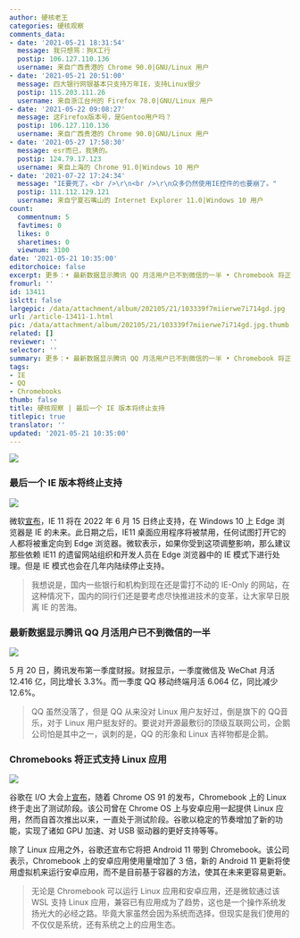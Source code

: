 ```yaml
---
author: 硬核老王
categories: 硬核观察
comments_data:
- date: '2021-05-21 18:31:54'
  message: 我只想骂：狗X工行
  postip: 106.127.110.136
  username: 来自广西贵港的 Chrome 90.0|GNU/Linux 用户
- date: '2021-05-21 20:51:00'
  message: 四大银行网银基本只支持万年IE，支持Linux很少
  postip: 115.203.111.26
  username: 来自浙江台州的 Firefox 78.0|GNU/Linux 用户
- date: '2021-05-22 09:08:27'
  message: 这Firefox版本号，是Gentoo用户吗？
  postip: 106.127.110.136
  username: 来自广西贵港的 Chrome 90.0|GNU/Linux 用户
- date: '2021-05-27 17:58:30'
  message: esr而已，我猜的。
  postip: 124.79.17.123
  username: 来自上海的 Chrome 91.0|Windows 10 用户
- date: '2021-07-22 17:24:34'
  message: "IE要死了。<br />\r\n<br />\r\n众多仍然使用IE控件的也要崩了。"
  postip: 111.112.129.121
  username: 来自宁夏石嘴山的 Internet Explorer 11.0|Windows 10 用户
count:
  commentnum: 5
  favtimes: 0
  likes: 0
  sharetimes: 0
  viewnum: 3100
date: '2021-05-21 10:35:00'
editorchoice: false
excerpt: 更多：• 最新数据显示腾讯 QQ 月活用户已不到微信的一半 • Chromebook 将正式支持 Linux 应用
fromurl: ''
id: 13411
islctt: false
largepic: /data/attachment/album/202105/21/103339f7miierwe7i714gd.jpg
url: /article-13411-1.html
pic: /data/attachment/album/202105/21/103339f7miierwe7i714gd.jpg.thumb.jpg
related: []
reviewer: ''
selector: ''
summary: 更多：• 最新数据显示腾讯 QQ 月活用户已不到微信的一半 • Chromebook 将正式支持 Linux 应用
tags:
- IE
- QQ
- Chromebooks
thumb: false
title: 硬核观察 | 最后一个 IE 版本将终止支持
titlepic: true
translator: ''
updated: '2021-05-21 10:35:00'
---
```


![](/data/attachment/album/202105/21/103339f7miierwe7i714gd.jpg)


### 最后一个 IE 版本将终止支持


![](/data/attachment/album/202105/21/103352jc1rrfqx9cpzpi9c.jpg)


微软[宣布](https://blogs.windows.com/windowsexperience/2021/05/19/the-future-of-internet-explorer-on-windows-10-is-in-microsoft-edge/)，IE 11 将在 2022 年 6 月 15 日终止支持，在 Windows 10 上 Edge 浏览器是 IE 的未来。此日期之后，IE11 桌面应用程序将被禁用，任何试图打开它的人都将被重定向到 Edge 浏览器。微软表示，如果你受到这项调整影响，那么建议那些依赖 IE11 的遗留网站组织和开发人员在 Edge 浏览器中的 IE 模式下进行处理。但是 IE 模式也会在几年内陆续停止支持。



> 
> 我想说是，国内一些银行和机构到现在还是雷打不动的 IE-Only 的网站，在这种情况下，国内的同行们还是要考虑尽快推进技术的变革，让大家早日脱离 IE 的苦海。 
> 
> 
> 


### 最新数据显示腾讯 QQ 月活用户已不到微信的一半


![](/data/attachment/album/202105/21/103410fsb1bpwxbrblbbwg.jpg)


5 月 20 日，腾讯发布第一季度财报。财报显示，一季度微信及 WeChat 月活 12.416 亿，同比增长 3.3%。而一季度 QQ 移动终端月活 6.064 亿，同比减少 12.6%。



> 
> QQ 虽然没落了，但是 QQ 从来没对 Linux 用户友好过，倒是旗下的 QQ音乐，对于 Linux 用户挺友好的。要说对开源最敷衍的顶级互联网公司，企鹅公司怕是其中之一，讽刺的是，QQ 的形象和 Linux 吉祥物都是企鹅。
> 
> 
> 


### Chromebooks 将正式支持 Linux 应用


![](/data/attachment/album/202105/21/103427v4k44srk4dslbqsz.jpg)


谷歌在 I/O 大会上[宣布](https://www.androidcentral.com/linux-chromebooks-finally-coming-out-beta-chrome-os-91)，随着 Chrome OS 91 的发布，Chromebook 上的 Linux 终于走出了测试阶段。该公司曾在 Chrome OS 上与安卓应用一起提供 Linux 应用，然而自首次推出以来，一直处于测试阶段。谷歌以稳定的节奏增加了新的功能，实现了诸如 GPU 加速、对 USB 驱动器的更好支持等等。


除了 Linux 应用之外，谷歌还宣布它将把 Android 11 带到 Chromebook。该公司表示，Chromebook 上的安卓应用使用量增加了 3 倍，新的 Android 11 更新将使用虚拟机来运行安卓应用，而不是目前基于容器的方法，使其在未来更容易更新。



> 
> 无论是 Chromebook 可以运行 Linux 应用和安卓应用，还是微软通过该 WSL 支持 Linux 应用，兼容已有应用成为了趋势，这也是一个操作系统发扬光大的必经之路。毕竟大家虽然会因为系统而选择，但现实是我们使用的不仅仅是系统，还有系统之上的应用生态。
> 
> 
>